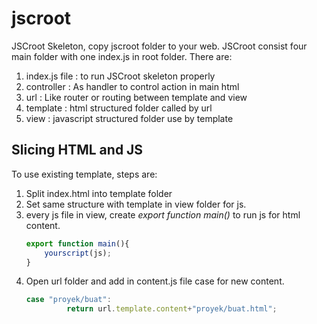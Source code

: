 # jscroot
JSCroot Skeleton, copy jscroot folder to your web. JSCroot consist four main folder with one index.js in root folder. There are:
1. index.js file : to run JSCroot skeleton properly 
2. controller : As handler to control action in main html
3. url : Like router or routing between template and view
4. template : html structured folder called by url
5. view : javascript structured folder use by template

## Slicing HTML and JS
To use existing template, steps are: 
1. Split index.html into template folder
2. Set same structure with template in view folder for js.
3. every js file in view, create _export function main()_ to run js for html content.
    ```js
    export function main(){
        yourscript(js);
    }
    ```
4. Open url folder and add in content.js file case for new content.
   ```js
   case "proyek/buat":
            return url.template.content+"proyek/buat.html";
   ```
